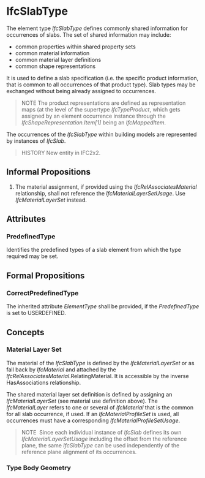 # IfcSlabType

The element type _IfcSlabType_ defines commonly shared information for occurrences of slabs. The set of shared information may include:

* common properties within shared property sets
* common material information
* common material layer definitions
* common shape representations

It is used to define a slab specification (i.e. the specific product information, that is common to all occurrences of that product type). Slab types may be exchanged without being already assigned to occurrences.

> NOTE  The product representations are defined as representation maps (at the level of the supertype _IfcTypeProduct_, which gets assigned by an element occurrence instance through the _IfcShapeRepresentation.Item[1]_ being an _IfcMappedItem_.

The occurrences of the _IfcSlabType_ within building models are represented by instances of _IfcSlab_.

> HISTORY  New entity in IFC2x2.

## Informal Propositions

1. The material assignment, if provided using the _IfcRelAssociatesMaterial_ relationship, shall not reference the _IfcMaterialLayerSetUsage_. Use _IfcMaterialLayerSet_ instead.

## Attributes

### PredefinedType
Identifies the predefined types of a slab element from which the type required may be set.

## Formal Propositions

### CorrectPredefinedType
The inherited attribute _ElementType_ shall be provided, if the _PredefinedType_ is set to USERDEFINED.

## Concepts

### Material Layer Set

The material of the _IfcSlabType_ is defined by the
_IfcMaterialLayerSet_ or as fall back by _IfcMaterial_
and attached by the
_IfcRelAssociatesMaterial_.RelatingMaterial. It is
accessible by the inverse HasAssociations relationship.

The shared material layer set definition is defined by assigning
an _IfcMaterialLayerSet_ (see material use definition above).
The _IfcMaterialLayer_ refers to one or several of
_IfcMaterial_ that is the common for all slab occurrence, if
used. If an _IfcMaterialProfileSet_ is used, all occurrences must have a corresponding _IfcMaterialProfileSetUsage_.

> NOTE  Since each individual instance of
> _IfcSlab_ defines its own
> _IfcMaterialLayerSetUsage_ including the offset from the
> reference plane, the same _IfcSlabType_ can be used
> independently of the reference plane alignment of its
> occurrences.

### Type Body Geometry



